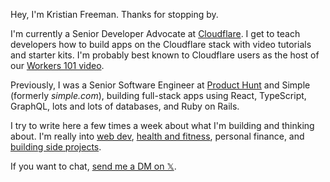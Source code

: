 Hey, I'm Kristian Freeman. Thanks for stopping by.

I'm currently a Senior Developer Advocate at [Cloudflare](https://cloudflare.com). I get to teach developers how to build apps on the Cloudflare stack with video tutorials and starter kits. I'm probably best known to Cloudflare users as the host of our [Workers 101 video](https://www.youtube.com/watch?v=H7Qe96fqg1M).

Previously, I was a Senior Software Engineer at [Product Hunt](https://producthunt.com) and Simple (formerly _simple.com_), building full-stack apps using React, TypeScript, GraphQL, lots and lots of databases, and Ruby on Rails.

I try to write here a few times a week about what I'm building and thinking about. I'm really into [web dev](/blog/?q=webdev), [health and fitness](/blog/?q=health), personal finance, and [building side projects](/blog/?q=projects).

If you want to chat, [send me a DM on 𝕏](https://twitter.com/messages/compose?recipient_id=353123498).

